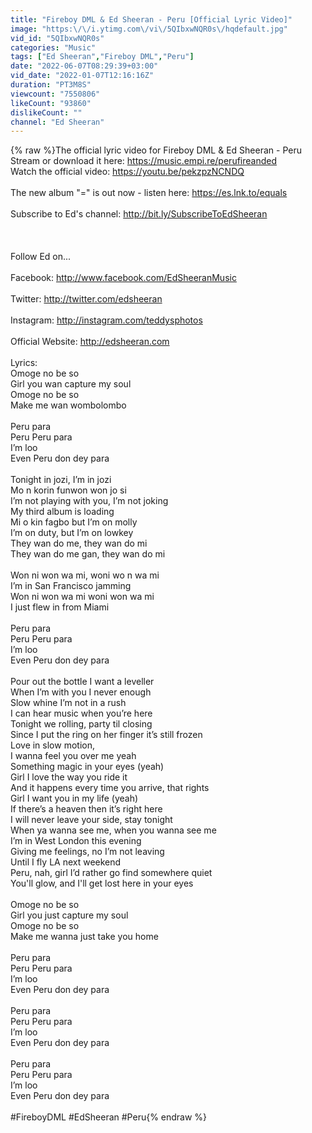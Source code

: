 ```yaml
---
title: "Fireboy DML & Ed Sheeran - Peru [Official Lyric Video]"
image: "https:\/\/i.ytimg.com\/vi\/5QIbxwNQR0s\/hqdefault.jpg"
vid_id: "5QIbxwNQR0s"
categories: "Music"
tags: ["Ed Sheeran","Fireboy DML","Peru"]
date: "2022-06-07T08:29:39+03:00"
vid_date: "2022-01-07T12:16:16Z"
duration: "PT3M8S"
viewcount: "7550806"
likeCount: "93860"
dislikeCount: ""
channel: "Ed Sheeran"
---
```

{% raw %}The official lyric video for Fireboy DML &amp; Ed Sheeran - Peru<br />Stream or download it here: <a rel="nofollow" target="blank" href="https://music.empi.re/perufireanded">https://music.empi.re/perufireanded</a><br />Watch the official video: <a rel="nofollow" target="blank" href="https://youtu.be/pekzpzNCNDQ">https://youtu.be/pekzpzNCNDQ</a><br /><br />The new album &quot;=&quot; is out now - listen here: <a rel="nofollow" target="blank" href="https://es.lnk.to/equals">https://es.lnk.to/equals</a><br /><br />Subscribe to Ed's channel: <a rel="nofollow" target="blank" href="http://bit.ly/SubscribeToEdSheeran">http://bit.ly/SubscribeToEdSheeran</a><br /><br /><br /><br />Follow Ed on...<br /><br />Facebook: <a rel="nofollow" target="blank" href="http://www.facebook.com/EdSheeranMusic">http://www.facebook.com/EdSheeranMusic</a><br /><br />Twitter: <a rel="nofollow" target="blank" href="http://twitter.com/edsheeran">http://twitter.com/edsheeran</a><br /><br />Instagram: <a rel="nofollow" target="blank" href="http://instagram.com/teddysphotos">http://instagram.com/teddysphotos</a><br /><br />Official Website: <a rel="nofollow" target="blank" href="http://edsheeran.com">http://edsheeran.com</a><br /><br />Lyrics:<br />Omoge no be so <br />Girl you wan capture my soul <br />Omoge no be so <br />Make me wan wombolombo <br /> <br />Peru para <br />Peru Peru para<br />I’m loo<br />Even Peru don dey para <br /><br />Tonight in jozi, I’m in jozi <br />Mo n korin funwon won jo si <br />I’m not playing with you, I’m not joking <br />My third album is loading <br />Mi o kin fagbo but I’m on molly <br />I’m on duty, but I’m on lowkey <br />They wan do me, they wan do mi <br />They wan do me gan, they wan do mi <br /><br />Won ni won wa mi, woni wo n wa mi <br />I’m in San Francisco jamming <br />Won ni won wa mi woni won wa mi <br />I just flew in from Miami<br /><br />Peru para <br />Peru Peru para<br />I’m loo<br />Even Peru don dey para<br /><br />Pour out the bottle I want a leveller <br />When I’m with you I never enough<br />Slow whine I’m not in a rush<br />I can hear music when you’re here<br />Tonight we rolling, party til closing <br />Since I put the ring on her finger it’s still frozen <br />Love in slow motion,<br />I wanna feel you over me yeah<br />Something magic in your eyes (yeah)<br />Girl I love the way you ride it <br />And it happens every time you arrive, that rights<br />Girl I want you in my life (yeah)<br />If there’s a heaven then it’s right here <br />I will never leave your side, stay tonight <br />When ya wanna see me, when you wanna see me<br />I’m in West London this evening<br />Giving me feelings, no I’m not leaving<br />Until I fly LA next weekend<br />Peru, nah, girl I’d rather go find somewhere quiet <br />You'll glow, and I'll get lost here in your eyes<br /><br />Omoge no be so<br />Girl you just capture my soul<br />Omoge no be so<br />Make me wanna just take you home<br /><br />Peru para <br />Peru Peru para<br />I’m loo<br />Even Peru don dey para<br /><br />Peru para <br />Peru Peru para<br />I’m loo<br />Even Peru don dey para<br /><br />Peru para <br />Peru Peru para<br />I’m loo<br />Even Peru don dey para<br /><br />#FireboyDML #EdSheeran #Peru{% endraw %}
